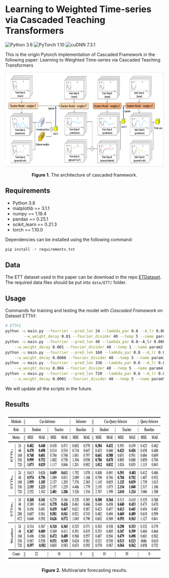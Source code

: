 # Learning to Weighted Time-series via Cascaded Teaching Transformers 
![Python 3.6](https://img.shields.io/badge/python-3.6-green.svg?style=plastic)
![PyTorch 1.10](https://img.shields.io/badge/PyTorch%20-%23EE4C2C.svg?style=plastic)
![cuDNN 7.3.1](https://img.shields.io/badge/cudnn-7.3.1-green.svg?style=plastic)

This is the origin Pytorch implementation of Cascaded Framework in the following paper: 
Learning to Weighted Time-series via Cascaded Teaching Transformers



<p align="center">
<img src="./img/architecture.png" height = "300" alt="" align=center />
<br><br>
<b>Figure 1.</b> The architecture of cascaded framework.
</p>

## Requirements

- Python 3.8
- matplotlib == 3.1.1
- numpy == 1.19.4
- pandas == 0.25.1
- scikit_learn == 0.21.3
- torch == 1.10.0

Dependencies can be installed using the following command:
```bash
pip install -r requirements.txt
```

## Data

The ETT dataset used in the paper can be download in the repo [ETDataset](https://github.com/zhouhaoyi/ETDataset).
The required data files should be put into `data/ETT/` folder. 


## Usage
Commands for training and testing the model with *Cascaded Framework* on Dataset ETTh1:

```bash
# ETTh1
python -u main.py --fourrier --pred_len 24 --lambda_par 0.8 --A_lr 0.0002 --A_weight_decay 0 --itr 5\
        --w_weight_decay 0.01 --fourier_divider 40 --temp 5 --name param1 --data ETTh1 --data_path ETTh1.csv
python -u main.py --fourrier --pred_len 48 --lambda_par 0.8--A_lr 0.0002 --A_weight_decay 0 --itr 5\
	--w_weight_decay 0.001 --fourier_divider 40 --temp 1 --name param2 --data ETTh1 --data_path ETTh1.csv
python -u main.py --fourrier --pred_len 168 --lambda_par 0.8 --A_lr 0.0002 --A_weight_decay 0 --itr 5\
	--w_weight_decay 0.0008 --fourier_divider 40 --temp 5 --name param3 --data ETTh1 --data_path ETTh1.csv
python -u main.py --fourrier --pred_len 336 --lambda_par 0.6 --A_lr 0.0002 --A_weight_decay 0 --itr 5\
	--w_weight_decay 0.004 --fourier_divider 40 --temp 5 --name param4 --data ETTh1 --data_path ETTh1.csv
python -u main.py --fourrier --pred_len 720 --lambda_par 0.6 --A_lr 0.0002 --A_weight_decay 0 --itr 5\
	--w_weight_decay 0.0001 --fourier_divider 40 --temp 5 --name param5 --data ETTh1 --data_path ETTh1.csv
```

We will update all the scripts in the future. 


## <span id="resultslink">Results</span>

<p align="center">
<img src="./img/results.png" height = "470" alt="" align=center />
<br><br>
<b>Figure 2.</b> Multivariate forecasting results.
</p>


